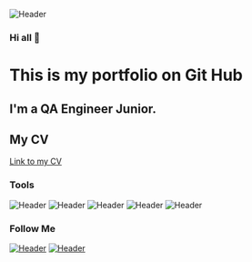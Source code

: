 ![Header](https://github.com/Malyaev/Malyaev/main/logo.jpg)

### Hi all 👋
This is my portfolio on Git Hub
=======
## I'm a QA Engineer Junior. 
## My CV
[Link to my CV](https://drive.google.com/file/d/1hg46UsOtsbOL6jGPHrs_3uuz7DGYiw7s/view?usp=sharing)

### Tools
![Header](https://github.com/Malyaev/Malyaev/blob/main/LINKEDIN.pn)
![Header](https://github.com/Malyaev/Malyaev/blob/main/LINKEDIN.pg)
![Header](https://github.com/Malyaev/Malyaev/blob/main/LINKEDIN.ng)
![Header](https://github.com/Malyaev/Malyaev/blob/main/LINKEDIN.pg)
![Header](https://github.com/Malyaev/Malyaev/blob/main/LINKEDIN.pn)

### Follow Me
[![Header](https://github.com/Malyaev/Malyaev/blob/main/LINKEDIN.pg)](https://t.me/mva_qa)
[![Header](https://github.com/Malyaev/Malyaev/blob/main/LINKEDIN.pn)](https://www.linkedin.com/in/malyaev/)
